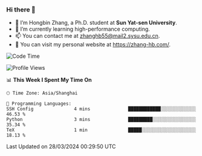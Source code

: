 ### Hi there 👋

- 🔭 I’m Hongbin Zhang, a Ph.D. student at **Sun Yat-sen University**.
- 🌱 I’m currently learning high-performance computing.
- 📫 You can contact me at zhanghb55@mail2.sysu.edu.cn.
- 👀 You can visit my personal website at https://zhang-hb.com/.

<!--START_SECTION:waka-->
![Code Time](http://img.shields.io/badge/Code%20Time-310%20hrs%2040%20mins-blue)

![Profile Views](http://img.shields.io/badge/Profile%20Views-0-blue)

📊 **This Week I Spent My Time On** 

```text
🕑︎ Time Zone: Asia/Shanghai

💬 Programming Languages: 
SSH Config               4 mins              ████████████░░░░░░░░░░░░░   46.53 % 
Python                   3 mins              █████████░░░░░░░░░░░░░░░░   35.34 % 
TeX                      1 min               █████░░░░░░░░░░░░░░░░░░░░   18.13 % 
```


 Last Updated on 28/03/2024 00:29:50 UTC
<!--END_SECTION:waka-->
